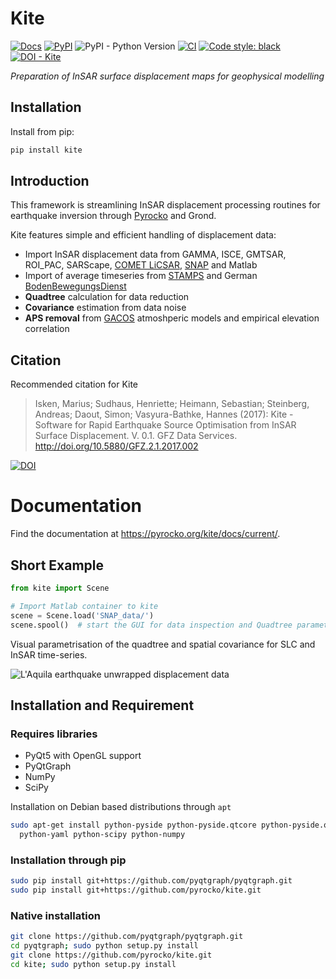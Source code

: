 # Kite

[![Docs](https://img.shields.io/badge/kite-Documentation-blue.svg)](https://pyrocko.org/kite/docs/current/)
[![PyPI](https://img.shields.io/pypi/v/kite)](https://pypi.org/project/kite)
![PyPI - Python Version](https://img.shields.io/pypi/pyversions/kite)
[![CI](https://github.com/pyrocko/kite/actions/workflows/build-wheels.yaml/badge.svg)](https://github.com/pyrocko/kite/actions/workflows/build-wheels.yaml)
<a href="https://github.com/psf/black"><img alt="Code style: black" src="https://img.shields.io/badge/code%20style-black-000000.svg"></a>
[![DOI - Kite](https://img.shields.io/badge/DOI-10.5880%2FGFZ.2.1.2017.002-blue)](https://doi.org/10.5880/GFZ.2.1.2017.002)

_Preparation of InSAR surface displacement maps for geophysical modelling_

## Installation

Install from pip:

```sh
pip install kite
```
## Introduction
This framework is streamlining InSAR displacement processing routines for earthquake inversion through [Pyrocko](https://www.pyrocko.org) and Grond.

Kite features simple and efficient handling of displacement data:

* Import InSAR displacement data from GAMMA, ISCE, GMTSAR, ROI_PAC, SARScape, [COMET LiCSAR](https://comet.nerc.ac.uk/COMET-LiCS-portal/), [SNAP](https://step.esa.int/main/toolboxes/snap/) and Matlab
* Import of average timeseries from [STAMPS](https://homepages.see.leeds.ac.uk/~earahoo/stamps/) and German [BodenBewegungsDienst](https://bodenbewegungsdienst.bgr.de)
* **Quadtree** calculation for data reduction
* **Covariance** estimation from data noise
* **APS removal** from [GACOS](http://ceg-research.ncl.ac.uk/v2/gacos/) atmoshperic models and empirical elevation correlation

## Citation
Recommended citation for Kite

> Isken, Marius; Sudhaus, Henriette; Heimann, Sebastian; Steinberg, Andreas; Daout, Simon; Vasyura-Bathke, Hannes (2017): Kite - Software for Rapid Earthquake Source Optimisation from InSAR Surface Displacement. V. 0.1. GFZ Data Services. http://doi.org/10.5880/GFZ.2.1.2017.002

[![DOI](https://img.shields.io/badge/DOI-10.5880%2FGFZ.2.1.2017.002-blue.svg)](http://doi.org/10.5880/GFZ.2.1.2017.002)

# Documentation
Find the documentation at https://pyrocko.org/kite/docs/current/.

## Short Example
```python
from kite import Scene

# Import Matlab container to kite
scene = Scene.load('SNAP_data/')
scene.spool()  # start the GUI for data inspection and Quadtree parametrisation
```

Visual parametrisation of the quadtree and spatial covariance for SLC and InSAR time-series.

![L'Aquila earthquake unwrapped displacement data](https://pyrocko.org/grond/docs/current/_images/example_spool-quadtree.png)

## Installation and Requirement

### Requires libraries

* PyQt5 with OpenGL support
* PyQtGraph
* NumPy
* SciPy

Installation on Debian based distributions through `apt`

```sh
sudo apt-get install python-pyside python-pyside.qtcore python-pyside.qtopengl\
  python-yaml python-scipy python-numpy
```

### Installation through pip

```sh
sudo pip install git+https://github.com/pyqtgraph/pyqtgraph.git
sudo pip install git+https://github.com/pyrocko/kite.git
```

### Native installation

```sh
git clone https://github.com/pyqtgraph/pyqtgraph.git
cd pyqtgraph; sudo python setup.py install
git clone https://github.com/pyrocko/kite.git
cd kite; sudo python setup.py install
```
